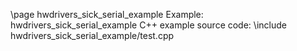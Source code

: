 \page hwdrivers_sick_serial_example Example: hwdrivers_sick_serial_example
C++ example source code:
\include hwdrivers_sick_serial_example/test.cpp
